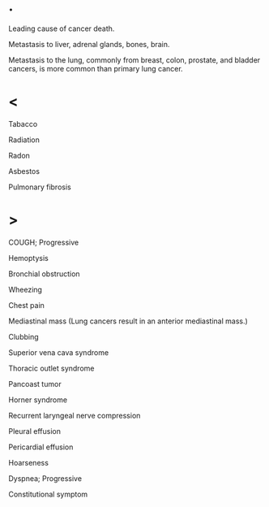 # .

Leading cause of cancer death.

Metastasis to liver, adrenal glands, bones, brain.

Metastasis to the lung, commonly from breast, colon, prostate, and bladder cancers, is more common than primary lung cancer.

# <

Tabacco

Radiation

Radon

Asbestos

Pulmonary fibrosis

# >

COUGH; Progressive

Hemoptysis

Bronchial obstruction

Wheezing

Chest pain

Mediastinal mass (Lung cancers result in an anterior mediastinal mass.)

Clubbing

Superior vena cava syndrome

Thoracic outlet syndrome

Pancoast tumor

Horner syndrome

Recurrent laryngeal nerve compression

Pleural effusion

Pericardial effusion

Hoarseness

Dyspnea; Progressive

Constitutional symptom
